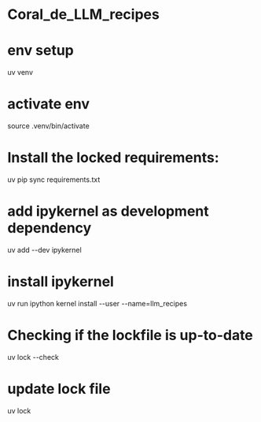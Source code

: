 # Coral_de_LLM_recipes

# env setup
uv venv

# activate env
source .venv/bin/activate

# Install the locked requirements:
uv pip sync requirements.txt

# add ipykernel as development dependency
uv add --dev ipykernel
# install ipykernel
uv run ipython kernel install --user --name=llm_recipes

# Checking if the lockfile is up-to-date
uv lock --check

# update lock file
uv lock